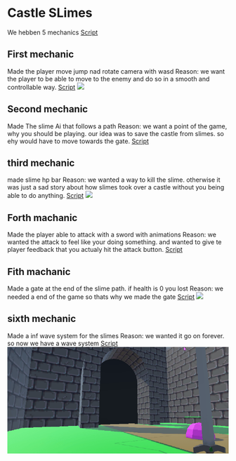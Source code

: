 # Castle SLimes
We hebben 5 mechanics
[Script](https://github.com/Jonah-Robojoon/Castle-Slimes/tree/main/Assets/Scripts)

## First mechanic
Made the player move jump nad rotate camera with wasd
Reason: we want the player to be able to move to the enemy and do so in a smooth and controllable way.
[Script](https://github.com/Jonah-Robojoon/Castle-Slimes/blob/main/Assets/Scripts/PlayerMovement.cs)
![](Player.gif)

## Second mechanic
Made The slime Ai that follows a path
Reason: we want a point of the game, why you should be playing. our idea was to save the castle from slimes. so ehy would have to move towards the gate.
[Script](https://github.com/Jonah-Robojoon/Castle-Slimes/blob/main/Assets/Scripts/Slime.cs)

## third mechanic
made slime hp bar
Reason: we wanted a way to kill the slime. otherwise it was just a sad story about how slimes took over a castle without you being able to do anything.
[Script](https://github.com/Jonah-Robojoon/Castle-Slimes/blob/main/Assets/Scripts/HpBar.cs)
![](Slimes.gif)

## Forth machanic
Made the player able to attack with a sword with animations
Reason: we wanted the attack to feel like your doing something. and wanted to give te player feedback that you actualy hit the attack button.
[Script](https://github.com/Jonah-Robojoon/Castle-Slimes/blob/main/Assets/Scripts/PlayerAttack.cs)
## Fith machanic
Made a gate at the end of the slime path. if health is 0 you lost
Reason: we needed a end of the game so thats why we made the gate
[Script](https://github.com/Jonah-Robojoon/Castle-Slimes/blob/main/Assets/Scripts/gate.cs)
![](Slimes-attack.gif)

## sixth mechanic
Made a inf wave system for the slimes
Reason: we wanted it go on forever. so now we have a wave system
[Script](https://github.com/Jonah-Robojoon/Castle-Slimes/blob/main/Assets/Scripts/Enemyspawner.cs)
![](Slimes-end.gif)
